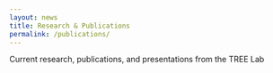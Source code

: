 ```yaml
---
layout: news
title: Research & Publications
permalink: /publications/
---
```


Current research, publications, and presentations from the TREE Lab
